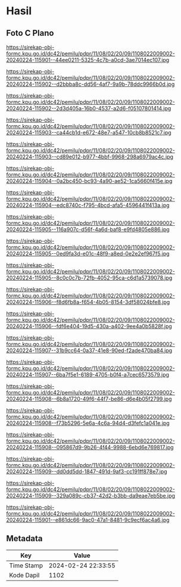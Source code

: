 # Hasil

## Foto C Plano

https://sirekap-obj-formc.kpu.go.id/dc42/pemilu/pdpr/11/08/02/20/09/1108022009002-20240224-115901--44ee0211-5325-4c7b-a0cd-3ae7014ec107.jpg

https://sirekap-obj-formc.kpu.go.id/dc42/pemilu/pdpr/11/08/02/20/09/1108022009002-20240224-115902--d2bbba8c-dd56-4af7-9a9b-78ddc9966b0d.jpg

https://sirekap-obj-formc.kpu.go.id/dc42/pemilu/pdpr/11/08/02/20/09/1108022009002-20240224-115902--2d3d405a-16b0-4537-a2d6-f05107801414.jpg

https://sirekap-obj-formc.kpu.go.id/dc42/pemilu/pdpr/11/08/02/20/09/1108022009002-20240224-115903--ca44cb1d-e672-48e7-a547-10cb8b8521c7.jpg

https://sirekap-obj-formc.kpu.go.id/dc42/pemilu/pdpr/11/08/02/20/09/1108022009002-20240224-115903--cd89e012-b977-4bbf-9968-298a6979ac4c.jpg

https://sirekap-obj-formc.kpu.go.id/dc42/pemilu/pdpr/11/08/02/20/09/1108022009002-20240224-115904--0a2bc450-bc93-4a90-ae52-1ca5660f415e.jpg

https://sirekap-obj-formc.kpu.go.id/dc42/pemilu/pdpr/11/08/02/20/09/1108022009002-20240224-115904--edc8740c-f795-4bcd-afa5-4596441f413a.jpg

https://sirekap-obj-formc.kpu.go.id/dc42/pemilu/pdpr/11/08/02/20/09/1108022009002-20240224-115905--116a907c-d56f-4a6d-baf8-e9fd4805e886.jpg

https://sirekap-obj-formc.kpu.go.id/dc42/pemilu/pdpr/11/08/02/20/09/1108022009002-20240224-115905--0ed9fa3d-e01c-48f9-a8ed-0e2e2ef967f5.jpg

https://sirekap-obj-formc.kpu.go.id/dc42/pemilu/pdpr/11/08/02/20/09/1108022009002-20240224-115905--8c0c0c7b-72fb-4052-95ca-c6d1a5739078.jpg

https://sirekap-obj-formc.kpu.go.id/dc42/pemilu/pdpr/11/08/02/20/09/1108022009002-20240224-115906--f8d6fb8a-f654-4b05-8154-3df58024bfe8.jpg

https://sirekap-obj-formc.kpu.go.id/dc42/pemilu/pdpr/11/08/02/20/09/1108022009002-20240224-115906--fdf6e404-19d5-430a-a402-9ee4a0b5828f.jpg

https://sirekap-obj-formc.kpu.go.id/dc42/pemilu/pdpr/11/08/02/20/09/1108022009002-20240224-115907--31b9cc64-0a37-41e8-90ed-f2ade470ba84.jpg

https://sirekap-obj-formc.kpu.go.id/dc42/pemilu/pdpr/11/08/02/20/09/1108022009002-20240224-115907--6ba7f5e1-6189-4705-b0f4-a7cec6573579.jpg

https://sirekap-obj-formc.kpu.go.id/dc42/pemilu/pdpr/11/08/02/20/09/1108022009002-20240224-115908--6b8a1720-49f6-44f7-be86-d6e4b05f2799.jpg

https://sirekap-obj-formc.kpu.go.id/dc42/pemilu/pdpr/11/08/02/20/09/1108022009002-20240224-115908--f73b5296-5e6a-4c6a-94d4-d3fefc1a041e.jpg

https://sirekap-obj-formc.kpu.go.id/dc42/pemilu/pdpr/11/08/02/20/09/1108022009002-20240224-115908--095867d9-9b26-4f44-9988-6ebd6e769817.jpg

https://sirekap-obj-formc.kpu.go.id/dc42/pemilu/pdpr/11/08/02/20/09/1108022009002-20240224-115909--dd0dd5dd-1847-491d-9af3-cc191ff878e7.jpg

https://sirekap-obj-formc.kpu.go.id/dc42/pemilu/pdpr/11/08/02/20/09/1108022009002-20240224-115909--329a089c-cb37-42d2-b3bb-da9eae7eb5be.jpg

https://sirekap-obj-formc.kpu.go.id/dc42/pemilu/pdpr/11/08/02/20/09/1108022009002-20240224-115901--e861dc66-9ac0-47a1-8481-9c9ecf6ac4a6.jpg


## Metadata

| Key        | Value               |
| ---------- | ------------------- |
| Time Stamp | 2024-02-24 22:33:55 |
| Kode Dapil | 1102                |



